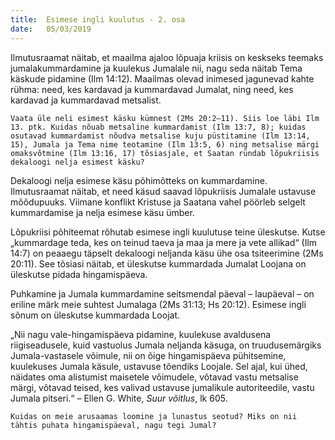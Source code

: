 ```yaml
---
title:  Esimese ingli kuulutus - 2. osa
date:   05/03/2019
---
```


Ilmutusraamat näitab, et maailma ajaloo lõpuaja kriisis on keskseks teemaks jumalakummardamine ja kuulekus Jumalale nii, nagu seda näitab Tema käskude pidamine (Ilm 14:12). Maailmas olevad inimesed jagunevad kahte rühma: need, kes kardavad ja kummardavad Jumalat, ning need, kes kardavad ja kummardavad metsalist.

`Vaata üle neli esimest käsku kümnest (2Ms 20:2–11). Siis loe läbi Ilm 13. ptk. Kuidas nõuab metsaline kummardamist (Ilm 13:7, 8); kuidas osutavad kummardamist nõudva metsalise kuju püstitamine (Ilm 13:14, 15), Jumala ja Tema nime teotamine (Ilm 13:5, 6) ning metsalise märgi omaksvõtmine (Ilm 13:16, 17) tõsiasjale, et Saatan ründab lõpukriisis dekaloogi nelja esimest käsku?`

Dekaloogi nelja esimese käsu põhimõtteks on kummardamine. Ilmutusraamat näitab, et need käsud saavad lõpukriisis Jumalale ustavuse mõõdupuuks. Viimane konflikt Kristuse ja Saatana vahel pöörleb selgelt kummardamise ja nelja esimese käsu ümber.

Lõpukriisi põhiteemat rõhutab esimese ingli kuulutuse teine üleskutse. Kutse „kummardage teda, kes on teinud taeva ja maa ja mere ja vete allikad“ (Ilm 14:7) on peaaegu täpselt dekaloogi neljanda käsu ühe osa tsiteerimine (2Ms 20:11). See tõsiasi näitab, et üleskutse kummardada Jumalat Loojana on üleskutse pidada hingamispäeva.

Puhkamine ja Jumala kummardamine seitsmendal päeval – laupäeval – on eriline märk meie suhtest Jumalaga (2Ms 31:13; Hs 20:12). Esimese ingli sõnum on üleskutse kummardada Loojat.

„Nii nagu vale-hingamispäeva pidamine, kuulekuse avaldusena riigiseadusele, kuid vastuolus Jumala neljanda käsuga, on truudusemärgiks Jumala-vastasele võimule, nii on õige hingamispäeva pühitsemine, kuulekuses Jumala käsule, ustavuse tõendiks Loojale. Sel ajal, kui ühed, näidates oma alistumist maisetele võimudele, võtavad vastu metsalise märgi, võtavad teised, kes valivad ustavuse jumalikule autoriteedile, vastu Jumala pitseri.“ – Ellen G. White, _Suur võitlus_, lk 605.

`Kuidas on meie arusaamas loomine ja lunastus seotud? Miks on nii tähtis puhata hingamispäeval, nagu tegi Jumal?`
